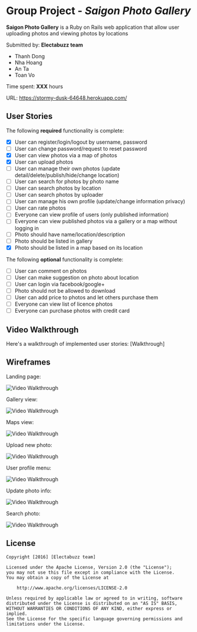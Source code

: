 # Group Project - *Saigon Photo Gallery*

**Saigon Photo Gallery** is a Ruby on Rails web application that allow user uploading photos and viewing photos by locations

Submitted by: **Electabuzz team**
* Thanh Dong
* Nha Hoang
* An Ta
* Toan Vo

Time spent: **XXX** hours

URL: https://stormy-dusk-64648.herokuapp.com/

## User Stories

The following **required** functionality is complete:

* [x] User can register/login/logout by username, password
* [ ] User can change password/request to reset password
* [x] User can view photos via a map of photos
* [x] User can upload photos
* [ ] User can manage their own photos (update detail/delete/publish/hide/change location)
* [ ] User can search for photos by photo name
* [ ] User can search photos by location
* [ ] User can search photos by uploader
* [ ] User can manage his own profile (update/change information privacy)
* [ ] User can rate photos
* [ ] Everyone can view profile of users (only published information)
* [ ] Everyone can view published photos via a gallery or a map without logging in
* [ ] Photo should have name/location/description
* [ ] Photo should be listed in gallery
* [x] Photo should be listed in a map based on its location

The following **optional** functionality is complete:
* [ ] User can comment on photos
* [ ] User can make suggestion on photo about location
* [ ] User can login via facebook/google+
* [ ] Photo should not be allowed to download
* [ ] User can add price to photos and let others purchase them
* [ ] Everyone can view list of licence photos
* [ ] Everyone can purchase photos with credit card

## Video Walkthrough

Here's a walkthrough of implemented user stories:
[Walkthrough]

## Wireframes

Landing page:

![Video Walkthrough](https://raw.githubusercontent.com/electabuzz-team/photo-gallery/master/docs/wireframe/landing_page.png)

Gallery view:

![Video Walkthrough](https://raw.githubusercontent.com/electabuzz-team/photo-gallery/master/docs/wireframe/gallery_page.png)

Maps view:

![Video Walkthrough](https://raw.githubusercontent.com/electabuzz-team/photo-gallery/master/docs/wireframe/location_based.png)

Upload new photo:

![Video Walkthrough](https://raw.githubusercontent.com/electabuzz-team/photo-gallery/master/docs/wireframe/upload_photo.png)

User profile menu:

![Video Walkthrough](https://raw.githubusercontent.com/electabuzz-team/photo-gallery/master/docs/wireframe/user_loged_in.png)

Update photo info:

![Video Walkthrough](https://raw.githubusercontent.com/electabuzz-team/photo-gallery/master/docs/wireframe/edit_photo.png)

Search photo:

![Video Walkthrough](https://raw.githubusercontent.com/electabuzz-team/photo-gallery/master/docs/wireframe/search.png)


## License

    Copyright [2016] [Electabuzz team]

    Licensed under the Apache License, Version 2.0 (the "License");
    you may not use this file except in compliance with the License.
    You may obtain a copy of the License at

        http://www.apache.org/licenses/LICENSE-2.0

    Unless required by applicable law or agreed to in writing, software
    distributed under the License is distributed on an "AS IS" BASIS,
    WITHOUT WARRANTIES OR CONDITIONS OF ANY KIND, either express or implied.
    See the License for the specific language governing permissions and
    limitations under the License.
